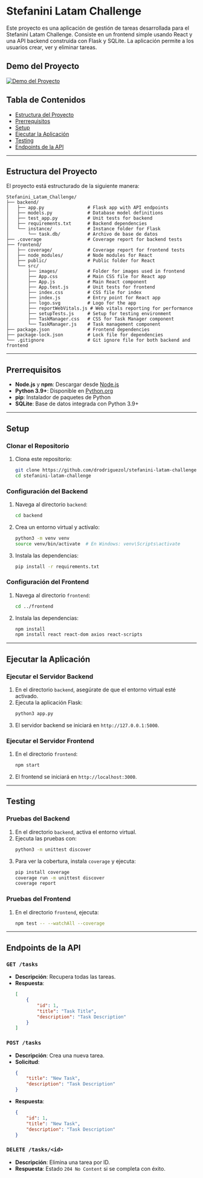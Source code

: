 # Stefanini Latam Challenge

Este proyecto es una aplicación de gestión de tareas desarrollada para el Stefanini Latam Challenge. Consiste en un frontend simple usando React y una API backend construida con Flask y SQLite. La aplicación permite a los usuarios crear, ver y eliminar tareas.

## Demo del Proyecto

[![Demo del Proyecto](https://cdn-icons-png.flaticon.com/512/174/174883.png)]([https://www.youtube.com/watch?v=VIDEO_ID](https://www.youtube.com/watch?v=O4FlfQrZm3Q))


## Tabla de Contenidos
- [Estructura del Proyecto](#estructura-del-proyecto)
- [Prerrequisitos](#prerrequisitos)
- [Setup](#setup)
- [Ejecutar la Aplicación](#ejecutar-la-aplicación)
- [Testing](#testing)
- [Endpoints de la API](#endpoints-de-la-api)

---

## Estructura del Proyecto

El proyecto está estructurado de la siguiente manera:

```
Stefanini_Latam_Challenge/
├── backend/
│   ├── app.py                # Flask app with API endpoints
│   ├── models.py             # Database model definitions
│   ├── test_app.py           # Unit tests for backend
│   ├── requirements.txt      # Backend dependencies
│   └── instance/             # Instance folder for Flask
│       └── task.db/          # Archivo de base de datos
├── .coverage                 # Coverage report for backend tests
├── frontend/
│   ├── coverage/             # Coverage report for frontend tests
│   ├── node_modules/         # Node modules for React
│   ├── public/               # Public folder for React
│   └── src/
│       ├── images/           # Folder for images used in frontend
│       ├── App.css           # Main CSS file for React app
│       ├── App.js            # Main React component
│       ├── App.test.js       # Unit tests for frontend
│       ├── index.css         # CSS file for index
│       ├── index.js          # Entry point for React app
│       ├── logo.svg          # Logo for the app
│       ├── reportWebVitals.js # Web vitals reporting for performance
│       ├── setupTests.js     # Setup for testing environment
│       ├── TaskManager.css   # CSS for Task Manager component
│       └── TaskManager.js    # Task management component
├── package.json              # Frontend dependencies
├── package-lock.json         # Lock file for dependencies
└── .gitignore                # Git ignore file for both backend and frontend
```

---

## Prerrequisitos

- **Node.js** y **npm**: Descargar desde [Node.js](https://nodejs.org/)
- **Python 3.9+**: Disponible en [Python.org](https://www.python.org/downloads/)
- **pip**: Instalador de paquetes de Python
- **SQLite**: Base de datos integrada con Python 3.9+

---

## Setup

### Clonar el Repositorio
1. Clona este repositorio:
    ```bash
    git clone https://github.com/drodriguezol/stefanini-latam-challenge.git
    cd stefanini-latam-challenge
    ```

### Configuración del Backend
1. Navega al directorio `backend`:
    ```bash
    cd backend
    ```
2. Crea un entorno virtual y actívalo:
    ```bash
    python3 -m venv venv
    source venv/bin/activate  # En Windows: venv\Scripts\activate
    ```
3. Instala las dependencias:
    ```bash
    pip install -r requirements.txt
    ```
### Configuración del Frontend
1. Navega al directorio `frontend`:
    ```bash
    cd ../frontend
    ```
2. Instala las dependencias:
    ```bash
    npm install
    npm install react react-dom axios react-scripts

    ```

---

## Ejecutar la Aplicación

### Ejecutar el Servidor Backend
1. En el directorio `backend`, asegúrate de que el entorno virtual esté activado.
2. Ejecuta la aplicación Flask:
    ```bash
    python3 app.py
    ```
3. El servidor backend se iniciará en `http://127.0.0.1:5000`.

### Ejecutar el Servidor Frontend
1. En el directorio `frontend`:
    ```bash
    npm start
    ```
2. El frontend se iniciará en `http://localhost:3000`.

---

## Testing

### Pruebas del Backend
1. En el directorio `backend`, activa el entorno virtual.
2. Ejecuta las pruebas con:
    ```bash
    python3 -m unittest discover
    ```
3. Para ver la cobertura, instala `coverage` y ejecuta:
    ```bash
    pip install coverage
    coverage run -m unittest discover
    coverage report
    ```

### Pruebas del Frontend
1. En el directorio `frontend`, ejecuta:
    ```bash
    npm test -- --watchAll --coverage

    ```

---

## Endpoints de la API

### `GET /tasks`
- **Descripción**: Recupera todas las tareas.
- **Respuesta**:
    ```json
    [
        {
            "id": 1,
            "title": "Task Title",
            "description": "Task Description"
        }
    ]
    ```

### `POST /tasks`
- **Descripción**: Crea una nueva tarea.
- **Solicitud**:
    ```json
    {
        "title": "New Task",
        "description": "Task Description"
    }
    ```
- **Respuesta**:
    ```json
    {
        "id": 1,
        "title": "New Task",
        "description": "Task Description"
    }
    ```

### `DELETE /tasks/<id>`
- **Descripción**: Elimina una tarea por ID.
- **Respuesta**: Estado `204 No Content` si se completa con éxito.
